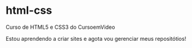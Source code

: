 # html-css
 Curso de HTML5 e CSS3 do CursoemVideo

Estou aprendendo a criar sites e agota vou gerenciar meus repositótios!